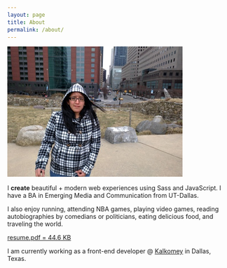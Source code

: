 ```yaml
---
layout: page
title: About
permalink: /about/
---
```

  <section class="row">
    <div class="col-sm-5 col-xs-12">
      <div>
        <img src="/assets/cindy-about.jpg" alt="Cindy Juarez" class="top-space"/>
      </div>
    </div>
    <div class="col-sm-7 col-xs-12">
      <p class="text-block top-space">I <strong class="text-pink">create</strong> beautiful + modern web experiences using Sass and JavaScript. I have a BA in Emerging Media and Communication from UT-Dallas.</p>
      <p class="text-block">I also enjoy running, attending NBA games, playing video games, reading autobiographies by comedians or politicians, eating delicious food, and traveling the world.</p>
    </div>
  </section>
  <div class="row">
    <div class="col-sm-5 col-xs-12">
      <p class="text-center">
        <a href="/assets/web-resume.pdf" target="_blank" class="btn btn-blue">resume.pdf = 44.6 KB</a>
      </p>
    </div>
    <div class="col-sm-7 col-xs-12">
      <div class="text-center">
        <a href="http://dribbble.com/sceendy" target="_blank" class="btn-social dribbble"><i class="fa fa-dribbble"></i></a>
        <a href="https://github.com/sceendy" target="_blank" class="btn-social github" style="background: #000;"><i class="fa fa-github"></i></a>
        <a href="http://codepen.io/sceendy/" target="_blank" class="btn-social codepen" style="background: #76daff;"><i class="fa fa-codepen"></i></a>
        <a href="https://www.linkedin.com/in/sceendy" target="_blank" class="btn-social linkedin" style="background: #006fa6"><i class="fa fa-linkedin"></i></a>
      </div>
    </div>
  </div>
  <div class="row">
    <div class="col-xs-12 text-center">
      <p class="text-headline">I am currently working as a front-end developer @ <a href="http://www.kalkomey.com/" target="_blank"><u>Kalkomey</u></a> in Dallas, Texas.</p>
    </div>
  </div>
